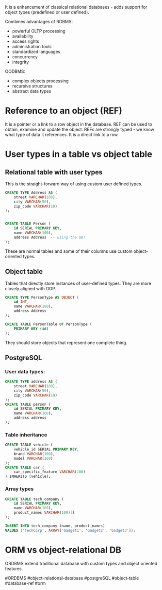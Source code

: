 It is a enhancement of classical relational databases - adds support for object types (predefined or user defined).

Combines advantages of RDBMS:
- powerful OLTP processing
- availability
- access rights
- administration tools
- standardized languages
- concurrency
- integrity

OODBMS:
- complex objects processing
- recursive structures
- abstract data types

# Reference to an object (REF)
It is a pointer or a link to a row object in the database. REF can be used to obtain, examine and update the object. REFs are strongly typed - we know what type of data it references. It is a direct link to a row.

# User types in a table vs object table
## Relational table with user types
This is the straight-forward way of using custom user defined types.
```sql
CREATE TYPE Address AS (
    street VARCHAR(100),
    city VARCHAR(50),
    zip_code VARCHAR(10)
);


CREATE TABLE Person (
    id SERIAL PRIMARY KEY,
    name VARCHAR(100),
    address Address  -- using the UDT
);
```

These are normal tables and some of their columns use custom object-oriented types.

## Object table
Tables that directly store instances of user-defined types. They are more closely aligned with OOP.
```sql
CREATE TYPE PersonType AS OBJECT (
    id INT,
    name VARCHAR(100),
    address Address
);

CREATE TABLE PersonTable OF PersonType (
    PRIMARY KEY (id)
);
```
They should store objects that represent one complete thing.
## PostgreSQL
### User data types:
```sql
CREATE TYPE address AS (
	street VARCHAR(100),
	city VARCHAR(50),
	zip_code VARCHAR(10)
);
CREATE TABLE person (
	id SERIAL PRIMARY KEY,
	name VARCHAR(100),
	address address
);
```

### Table inheritance
```sql
CREATE TABLE vehicle (
    vehicle_id SERIAL PRIMARY KEY,
    brand VARCHAR(100),
    model VARCHAR(100)
);
CREATE TABLE car (
    car_specific_feature VARCHAR(100)
) INHERITS (vehicle);
```

### Array types
```sql
CREATE TABLE tech_company (
    id SERIAL PRIMARY KEY,
    name VARCHAR(100),
    product_names VARCHAR(100)[]
);

INSERT INTO tech_company (name, product_names)
VALUES ('TechCorp', ARRAY['Gadget1', 'Gadget2', 'Gadget3']);
```

# ORM vs object-relational DB
ORDBMS extend traditional database with custom types and object oriented features.


#ORDBMS
#object-relational-database
#postgreSQL
#object-table
#database-ref
#orm